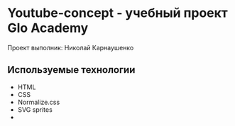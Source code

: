 # Youtube-concept - учебный проект Glo Academy
Проект выполник: Николай Карнаушенко

## Используемые технологии
- HTML
- CSS
- Normalize.css
- SVG sprites
-
